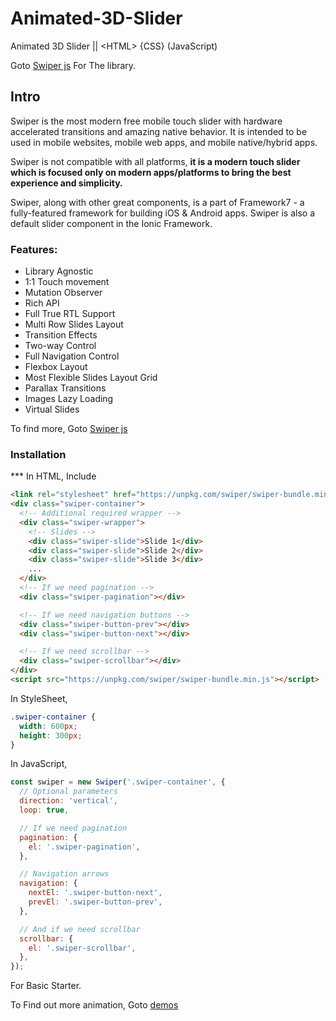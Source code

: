 # Animated-3D-Slider
Animated 3D Slider || &lt;HTML> {CSS} (JavaScript)

Goto [Swiper js](https://swiperjs.com) For The library.
## Intro

Swiper is the most modern free mobile touch slider with hardware accelerated transitions and amazing native behavior. It is intended to be used in mobile websites, mobile web apps, and mobile native/hybrid apps.

Swiper is not compatible with all platforms, **it is a modern touch slider which is focused only on modern apps/platforms to bring the best experience and simplicity.**

Swiper, along with other great components, is a part of Framework7 - a fully-featured framework for building iOS & Android apps. Swiper is also a default slider component in the Ionic Framework.

### Features: 
- Library Agnostic
- 1:1 Touch movement
- Mutation Observer
- Rich API
- Full True RTL Support
- Multi Row Slides Layout
- Transition Effects
- Two-way Control
- Full Navigation Control
- Flexbox Layout
- Most Flexible Slides Layout Grid
- Parallax Transitions
- Images Lazy Loading
- Virtual Slides

To find more, Goto [Swiper js](https://swiperjs.com)

### Installation

*** In HTML, Include 

``` html 
<link rel="stylesheet" href="https://unpkg.com/swiper/swiper-bundle.min.css" />
<div class="swiper-container">
  <!-- Additional required wrapper -->
  <div class="swiper-wrapper">
    <!-- Slides -->
    <div class="swiper-slide">Slide 1</div>
    <div class="swiper-slide">Slide 2</div>
    <div class="swiper-slide">Slide 3</div>
    ...
  </div>
  <!-- If we need pagination -->
  <div class="swiper-pagination"></div>

  <!-- If we need navigation buttons -->
  <div class="swiper-button-prev"></div>
  <div class="swiper-button-next"></div>

  <!-- If we need scrollbar -->
  <div class="swiper-scrollbar"></div>
</div>
<script src="https://unpkg.com/swiper/swiper-bundle.min.js"></script>
```

In StyleSheet, 

```css
.swiper-container {
  width: 600px;
  height: 300px;
}
```

In JavaScript,

```js
const swiper = new Swiper('.swiper-container', {
  // Optional parameters
  direction: 'vertical',
  loop: true,

  // If we need pagination
  pagination: {
    el: '.swiper-pagination',
  },

  // Navigation arrows
  navigation: {
    nextEl: '.swiper-button-next',
    prevEl: '.swiper-button-prev',
  },

  // And if we need scrollbar
  scrollbar: {
    el: '.swiper-scrollbar',
  },
});
```

For Basic Starter. 

To Find out more animation, Goto [demos](https://swiperjs.com/demos)
